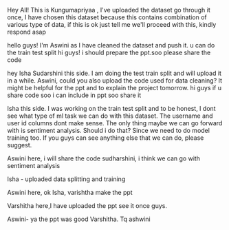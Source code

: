 Hey All! This is Kungumapriyaa , I've uploaded the dataset go through it once, I have chosen this dataset because this contains combination of various type of data, if this is ok just tell me we'll proceed with this, kindly respond asap

hello guys! I'm Aswini as I have cleaned the dataset and push it. u can do the train test split 
hi guys! i should prepare the ppt.soo please share the code

hey Isha Sudarshini this side. I am doing the test train split and will upload it in a while. Aswini, could you also upload the code used for data cleaning? It might be helpful for the ppt and to explain the project tomorrow. 
hi guys if u share code soo i can include in ppt soo share it 

Isha this side. I was working on the train test split and to be honest, I dont see what type of ml task we can do with this dataset. The username and user id columns dont make sense. The only thing maybe we can go forward with is sentiment analysis. Should i do that? Since we need to do model training too. If you guys can see 
anything else that we can do, please suggest.

Aswini here, i will share the code sudharshini, i think we can go with sentiment analysis


Isha - uploaded data splitting and training

Aswini here, ok Isha, varishtha make the ppt

Varshitha here,I have uploaded the ppt see it once guys.

Aswini- ya the ppt was good Varshitha.
Tq ashwini
